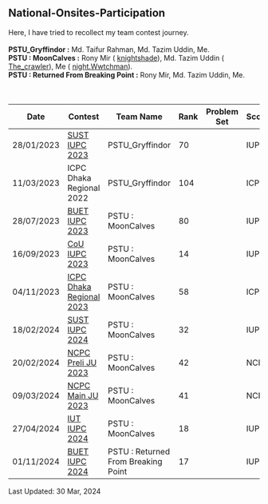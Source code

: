 ## National-Onsites-Participation

Here, I have tried to recollect my team contest journey.  <br /> <br />
**PSTU_Gryffindor   :** Md. Taifur Rahman, Md. Tazim Uddin, Me. <br />
**PSTU : MoonCalves :** Rony Mir ( [knightshade](https://codeforces.com/profile/1802042 )), Md. Tazim Uddin ( [The_crawler](https://codeforces.com/profile/The_crawler )), Me ( [night.Wwtchman](https://codeforces.com/profile/night.watchman )). <br />
**PSTU : Returned From Breaking Point :** Rony Mir, Md. Tazim Uddin, Me. <br /> <br /> <br />


| Date | Contest | Team Name | Rank | Problem Set | Scope | Story & Solution
| --- | -- | -------- | ----------- | ---- | --- | ----- | 
| 28/01/2023 | [SUST IUPC 2023](https://toph.co/c/sust-inter-university-2023/standings) | PSTU_Gryffindor | 70 |  | IUPC |
| 11/03/2023 | ICPC Dhaka Regional 2022 | PSTU_Gryffindor | 104 |  | ICPC |
| 28/07/2023 | [BUET IUPC 2023](https://toph.co/c/buet-inter-university-2023/standings) | PSTU : MoonCalves | 80 |  | IUPC |
| 16/09/2023 | [CoU IUPC 2023](https://toph.co/c/cou-bracnet-inter-university-2023/standings) | PSTU : MoonCalves | 14 |  | IUPC |
| 04/11/2023 | [ICPC Dhaka Regional 2023](https://bapsoj.org/contests/icpc-dhaka-regional-site-2023/standings) | PSTU : MoonCalves | 58 | | ICPC |
| 18/02/2024 | [SUST IUPC 2024](https://toph.co/c/inter-university-sust-cse-carnival-2024/standings) | PSTU : MoonCalves | 32 |  | IUPC |
| 20/02/2024 | [NCPC Preli JU 2023](https://bapsoj.org/contests/ncpc-preliminary-ju-2023/standings) | PSTU : MoonCalves | 42 |  | NCPC |
| 09/03/2024 | [NCPC Main JU 2023](https://bapsoj.org/contests/ncpc-onsite-2023-hosted-by-ju/standings) | PSTU : MoonCalves | 41 |  | NCPC |
| 27/04/2024 | [IUT IUPC 2024](https://toph.co/c/iut-11th-national-ict-fest-2024/standings) | PSTU : MoonCalves | 18 |  | IUPC |
| 01/11/2024 | [BUET IUPC 2024](https://toph.co/c/inter-university-buet-cse-fest-2024/standings) | PSTU : Returned From Breaking Point | 17 |  | IUPC |






Last Updated: 30 Mar, 2024
